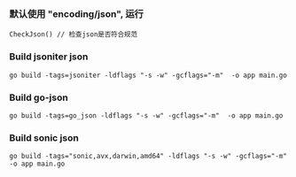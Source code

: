 ### 默认使用 "encoding/json", 运行
```
CheckJson() // 检查json是否符合规范
```

### Build jsoniter json
```
go build -tags=jsoniter -ldflags "-s -w" -gcflags="-m"  -o app main.go
```

### Build go-json
```
go build -tags=go_json -ldflags "-s -w" -gcflags="-m"  -o app main.go
```

### Build sonic json
```
go build -tags="sonic,avx,darwin,amd64" -ldflags "-s -w" -gcflags="-m"  -o app main.go
```
